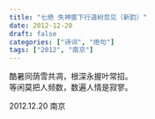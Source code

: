 ```yaml
---
title: "七绝 失神窗下行道树忽见（新韵）"
date: 2012-12-20
draft: false
categories: ["诗词", "绝句"]
tags: ["2012", "南京"]
---
```


酷暑同荫雪共凋，根深永握叶常招。  
等闲莫把人频数，数遍人情是寂寥。  

2012.12.20 南京  
